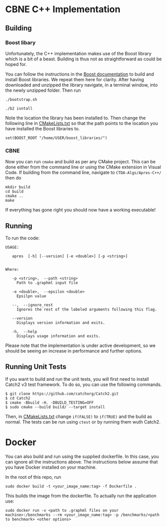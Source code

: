 # CBNE C++ Implementation
## Building

### Boost libary

Unfortunately, the C++ implementation makes use of the Boost library which is a bit of a beast. Building is thus not as straightforward as could be hoped for.

You can follow the instructions in the [Boost documentation](https://www.boost.org/doc/libs/1_68_0/more/getting_started/unix-variants.html) to build and install Boost libraries. We repeat them here for clarity. After having downloaded and unzipped the library navigate, in a terminal window, into the newly unzipped folder. Then run

```
./bootstrap.sh
```

```
./b2 isntall
```

Note the location the library has been installed to. Then change the following line in [CMakeLists.txt](https://github.com/CQCL-DEV/CTDA-Algs/blob/main/CBNE-Serial-C%2B%2B/CMakeLists.txt) so that the path points to the location you have installed the Boost libraries to.

```
set(BOOST_ROOT "/home/USER/boost_libraries/")
```

### CBNE

Now you can run `cmake` and build as per any CMake project. This can be done either from the command line or using the CMake extension in Visual Code. If building from the command line, navigate to `CTDA-Algs/Apres-C++/` then do 

```
mkdir build
cd build
cmake ..
make
```
If everything has gone right you should now have a working executable!

## Running

To run the code:

```
USAGE: 

   apres  [-h] [--version] [-e <double>] [-p <string>]


Where: 

   -p <string>,  --path <string>
     Path to .graphml input file

   -e <double>,  --epsilon <double>
     Epsilpn value

   --,  --ignore_rest
     Ignores the rest of the labeled arguments following this flag.

   --version
     Displays version information and exits.

   -h,  --help
     Displays usage information and exits.
```

Please note that the implementation is under active development, so we should be seeing an increase in performance and further options.

## Running Unit Tests

If you want to build and run the unit tests, you will first need to install Catch2 v3 test framework. To do so, you can use the following commands.

```
$ git clone https://github.com/catchorg/Catch2.git
$ cd Catch2
$ cmake -Bbuild -H. -DBUILD_TESTING=OFF
$ sudo cmake --build build/ --target install
```

Then, in [CMakeLists.txt](https://github.com/CQCL-DEV/QTDA-Algs/blob/ahmed-apres/ctda/Apres-C%2B%2B/CMakeLists.txt) change `if(FALSE)` to `if(TRUE)` and the build as normal. The tests can be run using `ctest` or by running them wuth Catch2.

# Docker

You can also build and run using the supplied dockerfile. In this case, you can ignore all the instructions above. The instructions below assume that you have Docker installed on your machine.

In the root of this repo, run

```
sudo docker build -t <your_image_name:tag> -f Dockerfile .
```

This builds the image from the dockerfile. To actually run the application use:

```
sudo docker run -v <path to .graphml files on your machine>:/benchmarks --rm <your_image_name:tag> -p /benchmarks/<path to benchmark> <other options>
```
